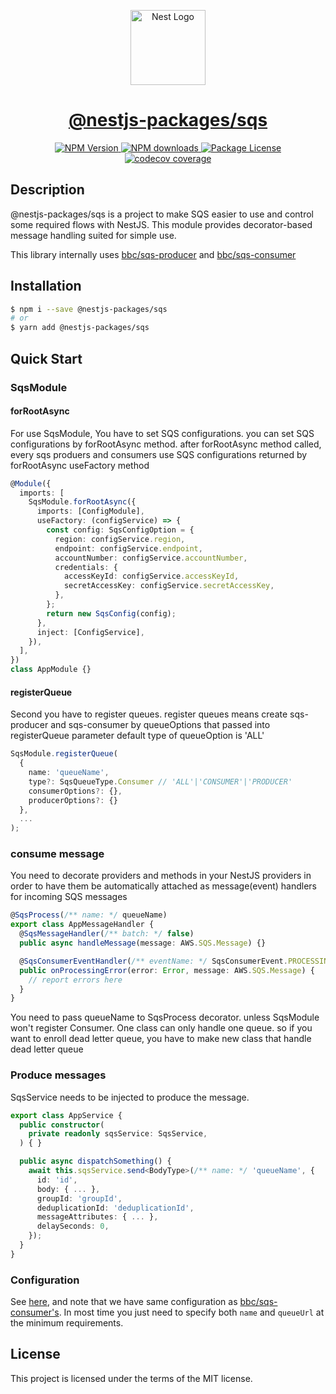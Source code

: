 <p align="center">
  <a href="http://nestjs.com/" target="blank">
    <img src="https://nestjs.com/img/logo-small.svg" width="120" alt="Nest Logo" />
  </a>
  <a href="https://github.com/nestjs-packages/sqs" target="blank">
    <h1 align="center">@nestjs-packages/sqs</h1>
  </a>
</p>

<p align="center">
  <a href="https://www.npmjs.com/package/@nestjs-packages/sqs" target="_blank">
    <img src="https://img.shields.io/npm/v/@nestjs-packages/sqs.svg" alt="NPM Version" />
  </a>
  <a href="https://www.npmjs.com/package/@nestjs-packages/sqs" target="_blank">
    <img src="https://img.shields.io/npm/dm/@nestjs-packages/sqs.svg" alt="NPM downloads" />
  </a>
  <a href="https://www.npmjs.com/package/@nestjs-packages/sqs" target="_blank">
    <img src="https://img.shields.io/npm/l/@nestjs-packages/sqs.svg" alt="Package License" />
  </a>
  <a href="https://codecov.io/gh/nestjs-packages/sqs" target="_blank">
    <img src="https://codecov.io/gh/nestjs-packages/sqs/branch/master/graph/badge.svg?token=pMLNZOxXiq" alt="codecov coverage" />
  </a>
</p>


## Description

@nestjs-packages/sqs is a project to make SQS easier to use and control some required flows with NestJS. This module provides decorator-based message handling suited for simple use.

This library internally uses [bbc/sqs-producer](https://github.com/bbc/sqs-producer) and [bbc/sqs-consumer](https://github.com/bbc/sqs-consumer)

## Installation

```sh
$ npm i --save @nestjs-packages/sqs
# or
$ yarn add @nestjs-packages/sqs
```

## Quick Start

### SqsModule

#### forRootAsync

For use SqsModule, You have to set SQS configurations. you can set SQS configurations by forRootAsync method.
after forRootAsync method called, every sqs produers and consumers use SQS configurations returned by forRootAsync useFactory method

```ts
@Module({
  imports: [
    SqsModule.forRootAsync({
      imports: [ConfigModule],
      useFactory: (configService) => {
        const config: SqsConfigOption = {
          region: configService.region,
          endpoint: configService.endpoint,
          accountNumber: configService.accountNumber,
          credentials: {
            accessKeyId: configService.accessKeyId,
            secretAccessKey: configService.secretAccessKey,
          },
        };
        return new SqsConfig(config);
      },
      inject: [ConfigService],
    }),
  ],
})
class AppModule {}
```

#### registerQueue

Second you have to register queues. register queues means create sqs-producer and sqs-consumer by queueOptions that passed into registerQueue parameter
default type of queueOption is 'ALL'

```ts
SqsModule.registerQueue(
  {
    name: 'queueName',
    type?: SqsQueueType.Consumer // 'ALL'|'CONSUMER'|'PRODUCER'
    consumerOptions?: {},
    producerOptions?: {}
  },
  ...
);
```

### consume message

You need to decorate providers and methods in your NestJS providers in order to have them be automatically attached as message(event) handlers for incoming SQS messages

```ts
@SqsProcess(/** name: */ queueName)
export class AppMessageHandler {
  @SqsMessageHandler(/** batch: */ false)
  public async handleMessage(message: AWS.SQS.Message) {}

  @SqsConsumerEventHandler(/** eventName: */ SqsConsumerEvent.PROCESSING_ERROR)
  public onProcessingError(error: Error, message: AWS.SQS.Message) {
    // report errors here
  }
}
```

You need to pass queueName to SqsProcess decorator. unless SqsModule won't register Consumer.
One class can only handle one queue. so if you want to enroll dead letter queue, you have to make new class that handle dead letter queue

### Produce messages

SqsService needs to be injected to produce the message.

```ts
export class AppService {
  public constructor(
    private readonly sqsService: SqsService,
  ) { }

  public async dispatchSomething() {
    await this.sqsService.send<BodyType>(/** name: */ 'queueName', {
      id: 'id',
      body: { ... },
      groupId: 'groupId',
      deduplicationId: 'deduplicationId',
      messageAttributes: { ... },
      delaySeconds: 0,
    });
  }
}
```

### Configuration

See [here](https://github.com/DEV-MUGLES/nestjs-sqs/blob/master/lib/sqs.types.ts), and note that we have same configuration as [bbc/sqs-consumer's](https://github.com/bbc/sqs-consumer).
In most time you just need to specify both `name` and `queueUrl` at the minimum requirements.

## License

This project is licensed under the terms of the MIT license.
